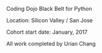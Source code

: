 Coding Dojo Black Belt for Python

Location: Silicon Valley / San Jose

Cohort start date: January, 2017

All work completed by Urian Chang
